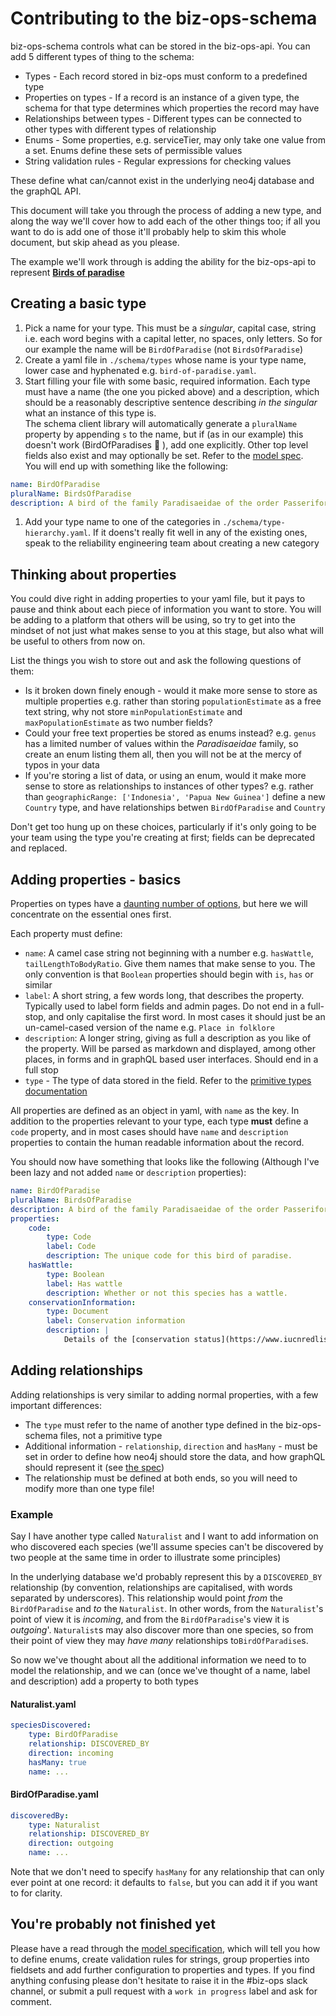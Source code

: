 # Contributing to the biz-ops-schema

biz-ops-schema controls what can be stored in the biz-ops-api. You can add 5 different types of thing to the schema:

-   Types - Each record stored in biz-ops must conform to a predefined type
-   Properties on types - If a record is an instance of a given type, the schema for that type determines which properties the record may have
-   Relationships between types - Different types can be connected to other types with different types of relationship
-   Enums - Some properties, e.g. serviceTier, may only take one value from a set. Enums define these sets of permissible values
-   String validation rules - Regular expressions for checking values

These define what can/cannot exist in the underlying neo4j database and the graphQL API.

This document will take you through the process of adding a new type, and along the way we'll cover how to add each of the other things too; if all you want to do is add one of those it'll probably help to skim this whole document, but skip ahead as you please.

The example we'll work through is adding the ability for the biz-ops-api to represent [**Birds of paradise**](https://en.wikipedia.org/wiki/Bird-of-paradise)

## Creating a basic type

1. Pick a name for your type. This must be a _singular_, capital case, string i.e. each word begins with a capital letter, no spaces, only letters. So for our example the name will be `BirdOfParadise` (not `BirdsOfParadise`)
1. Create a yaml file in `./schema/types` whose name is your type name, lower case and hyphenated e.g. `bird-of-paradise.yaml`.
1. Start filling your file with some basic, required information. Each type must have a name (the one you picked above) and a description, which should be a reasonably descriptive sentence describing _in the singular_ what an instance of this type is.  
   The schema client library will automatically generate a `pluralName` property by appending `s` to the name, but if (as in our example) this doesn't work (BirdOfParadises :rofl: ), add one explicitly. Other top level fields also exist and may optionally be set. Refer to the [model spec](MODEL_SPECIFICATION.md#types).  
   You will end up with something like the following:

```yaml
name: BirdOfParadise
pluralName: BirdsOfParadise
description: A bird of the family Paradisaeidae of the order Passeriformes.
```

1. Add your type name to one of the categories in `./schema/type-hierarchy.yaml`. If it doens't really fit well in any of the existing ones, speak to the reliability engineering team about creating a new category

## Thinking about properties

You could dive right in adding properties to your yaml file, but it pays to pause and think about each piece of information you want to store. You will be adding to a platform that others will be using, so try to get into the mindset of not just what makes sense to you at this stage, but also what will be useful to others from now on.

List the things you wish to store out and ask the following questions of them:

-   Is it broken down finely enough - would it make more sense to store as multiple properties e.g. rather than storing `populationEstimate` as a free text string, why not store `minPopulationEstimate` and `maxPopulationEstimate` as two number fields?
-   Could your free text properties be stored as enums instead? e.g. `genus` has a limited number of values within the _Paradisaeidae_ family, so create an enum listing them all, then you will not be at the mercy of typos in your data
-   If you're storing a list of data, or using an enum, would it make more sense to store as relationships to instances of other types? e.g. rather than `geographicRange: ['Indonesia', 'Papua New Guinea']` define a new `Country` type, and have relationships betwen `BirdOfParadise` and `Country`

Don't get too hung up on these choices, particularly if it's only going to be your team using the type you're creating at first; fields can be deprecated and replaced.

## Adding properties - basics

Properties on types have a [daunting number of options](MODEL_SPECIFICATION.md#property-definitions), but here we will concentrate on the essential ones first.

Each property must define:

-   `name`: A camel case string not beginning with a number e.g. `hasWattle`, `tailLengthToBodyRatio`. Give them names that make sense to you. The only convention is that `Boolean` properties should begin with `is`, `has` or similar
-   `label`: A short string, a few words long, that describes the property. Typically used to label form fields and admin pages. Do not end in a full-stop, and only capitalise the first word. In most cases it should just be an un-camel-cased version of the name e.g. `Place in folklore`
-   `description`: A longer string, giving as full a description as you like of the property. Will be parsed as markdown and displayed, among other places, in forms and in graphQL based user interfaces. Should end in a full stop
-   `type` - The type of data stored in the field. Refer to the [primitive types documentation](MODEL_SPECIFICATION.md##primitive-types)

All properties are defined as an object in yaml, with `name` as the key. In addition to the properties relevant to your type, each type **must** define a `code` property, and in most cases should have `name` and `description` properties to contain the human readable information about the record.

You should now have something that looks like the following (Although I've been lazy and not added `name` or `description` properties):

```yaml
name: BirdOfParadise
pluralName: BirdsOfParadise
description: A bird of the family Paradisaeidae of the order Passeriformes.
properties:
    code:
        type: Code
        label: Code
        description: The unique code for this bird of paradise.
    hasWattle:
        type: Boolean
        label: Has wattle
        description: Whether or not this species has a wattle.
    conservationInformation:
        type: Document
        label: Conservation information
        description: |
            Details of the [conservation status](https://www.iucnredlist.org/) of this species, and any past, present or future conservation programmes.
```

## Adding relationships

Adding relationships is very similar to adding normal properties, with a few important differences:

-   The `type` must refer to the name of another type defined in the biz-ops-schema files, not a primitive type
-   Additional information - `relationship`, `direction` and `hasMany` - must be set in order to define how neo4j should store the data, and how graphQL should represent it (see [the spec](<(MODEL_SPECIFICATION.md#relationship-property-definitions)>))
-   The relationship must be defined at both ends, so you will need to modify more than one type file!

### Example

Say I have another type called `Naturalist` and I want to add information on who discovered each species (we'll assume species can't be discovered by two people at the same time in order to illustrate some principles)

In the underlying database we'd probably represent this by a `DISCOVERED_BY` relationship (by convention, relationships are capitalised, with words separated by underscores). This relationship would point _from_ the `BirdOfParadise` and _to_ the `Naturalist`. In other words, from the `Naturalist`'s point of view it is _incoming_, and from the `BirdOfParadise`'s view it is _outgoing_'. `Naturalist`s may also discover more than one species, so from their point of view they may _have many_ relationships to`BirdOfParadise`s.

So now we've thought about all the additional information we need to to model the relationship, and we can (once we've thought of a name, label and description) add a property to both types

#### Naturalist.yaml

```yaml
speciesDiscovered:
    type: BirdOfParadise
    relationship: DISCOVERED_BY
    direction: incoming
    hasMany: true
    name: ...
```

#### BirdOfParadise.yaml

```yaml
discoveredBy:
    type: Naturalist
    relationship: DISCOVERED_BY
    direction: outgoing
    name: ...
```

Note that we don't need to specify `hasMany` for any relationship that can only ever point at one record: it defaults to `false`, but you can add it if you want to for clarity.

## You're probably not finished yet

Please have a read through the [model specification](MODEL_SPECIFICATION.md), which will tell you how to define enums, create validation rules for strings, group properties into fieldsets and add further configuration to properties and types. If you find anything confusing please don't hesitate to raise it in the #biz-ops slack channel, or submit a pull request with a `work in progress` label and ask for comment.
